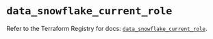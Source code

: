# `data_snowflake_current_role`

Refer to the Terraform Registry for docs: [`data_snowflake_current_role`](https://registry.terraform.io/providers/snowflake-labs/snowflake/0.88.0/docs/data-sources/current_role).
